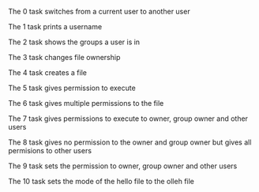 The 0 task switches from a current user to another user

The 1 task prints a username

The 2 task shows the groups a user is in

The 3 task changes file ownership

The 4 task creates a file

The 5 task gives permission to execute

The 6 task gives multiple permissions to the file

The 7 task gives permissions to execute to owner, group owner and other users

The 8 task gives no permission to the owner and group owner but gives all permisions to other users

The 9 task sets the permission to owner, group owner and other users

The 10 task sets the mode of the hello file to the olleh file    
